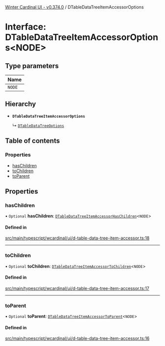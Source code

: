[Winter Cardinal UI - v0.374.0](../index.md) / DTableDataTreeItemAccessorOptions

# Interface: DTableDataTreeItemAccessorOptions\<NODE\>

## Type parameters

| Name |
| :------ |
| `NODE` |

## Hierarchy

- **`DTableDataTreeItemAccessorOptions`**

  ↳ [`DTableDataTreeOptions`](DTableDataTreeOptions.md)

## Table of contents

### Properties

- [hasChildren](DTableDataTreeItemAccessorOptions.md#haschildren)
- [toChildren](DTableDataTreeItemAccessorOptions.md#tochildren)
- [toParent](DTableDataTreeItemAccessorOptions.md#toparent)

## Properties

### hasChildren

• `Optional` **hasChildren**: [`DTableDataTreeItemAccessorHasChildren`](../index.md#dtabledatatreeitemaccessorhaschildren)\<`NODE`\>

#### Defined in

[src/main/typescript/wcardinal/ui/d-table-data-tree-item-accessor.ts:18](https://github.com/winter-cardinal/winter-cardinal-ui/blob/v0.310.1/src/main/typescript/wcardinal/ui/d-table-data-tree-item-accessor.ts#L18)

___

### toChildren

• `Optional` **toChildren**: [`DTableDataTreeItemAccessorToChildren`](../index.md#dtabledatatreeitemaccessortochildren)\<`NODE`\>

#### Defined in

[src/main/typescript/wcardinal/ui/d-table-data-tree-item-accessor.ts:17](https://github.com/winter-cardinal/winter-cardinal-ui/blob/v0.310.1/src/main/typescript/wcardinal/ui/d-table-data-tree-item-accessor.ts#L17)

___

### toParent

• `Optional` **toParent**: [`DTableDataTreeItemAccessorToParent`](../index.md#dtabledatatreeitemaccessortoparent)\<`NODE`\>

#### Defined in

[src/main/typescript/wcardinal/ui/d-table-data-tree-item-accessor.ts:16](https://github.com/winter-cardinal/winter-cardinal-ui/blob/v0.310.1/src/main/typescript/wcardinal/ui/d-table-data-tree-item-accessor.ts#L16)
